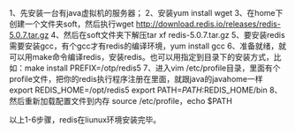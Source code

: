 1、先安装一台有java虚拟机的服务器；
2、安装yum install wget
3、在home下创建一个文件夹soft，然后执行wget http://download.redis.io/releases/redis-5.0.7.tar.gz
4、然后在soft文件夹下解压tar xf redis-5.0.7.tar.gz
5、要安装redis需要安装gcc，有个gcc才有redis的编译环境，yum install gcc
6、准备就绪，就可以用make命令编译redis，安装redis。也可以用指定到目录下的安装方式，比如：make install PREFIX=/otp/redis5
7、进入vim /etc/profile目录，里面有个profile文件，把你的redis执行程序注册在里面，就跟java的javahome一样
export REDIS_HOME=/opt/redis5
export PATH=$PATH:$REDIS_HOME/bin
8、然后重新加载配置文件到内存 source /etc/profile，echo $PATH


以上1-6步骤，redis在liunux环境安装完毕。
